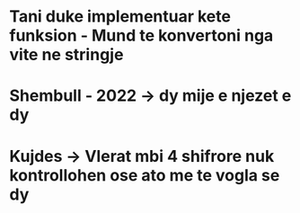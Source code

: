 ﻿# Tani duke implementuar kete funksion - Mund te konvertoni nga vite ne stringje 
# Shembull - 2022  -> dy mije e njezet e dy
# Kujdes -> Vlerat mbi 4 shifrore nuk kontrollohen ose ato me te vogla se dy



